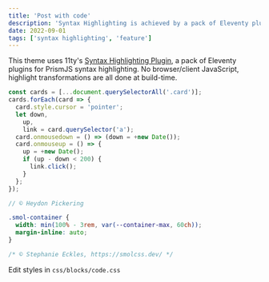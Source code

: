 ```yaml
---
title: 'Post with code'
description: 'Syntax Highlighting is achieved by a pack of Eleventy plugins. No browser/client JavaScript, highlight transformations are all done at build-time.'
date: 2022-09-01
tags: ['syntax highlighting', 'feature']
---
```


This theme uses 11ty's [Syntax Highlighting Plugin](https://www.11ty.dev/docs/plugins/syntaxhighlight/), a pack of Eleventy plugins for PrismJS syntax highlighting. No browser/client JavaScript, highlight transformations are all done at build-time.

```js
const cards = [...document.querySelectorAll('.card')];
cards.forEach(card => {
  card.style.cursor = 'pointer';
  let down,
    up,
    link = card.querySelector('a');
  card.onmousedown = () => (down = +new Date());
  card.onmouseup = () => {
    up = +new Date();
    if (up - down < 200) {
      link.click();
    }
  };
});

// © Heydon Pickering
```

```css
.smol-container {
  width: min(100% - 3rem, var(--container-max, 60ch));
  margin-inline: auto;
}

/* © Stephanie Eckles, https://smolcss.dev/ */
```

Edit styles in `css/blocks/code.css`

